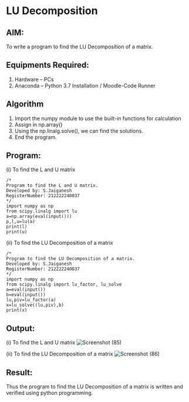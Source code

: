 # LU Decomposition 

## AIM:
To write a program to find the LU Decomposition of a matrix.

## Equipments Required:
1. Hardware – PCs
2. Anaconda – Python 3.7 Installation / Moodle-Code Runner

## Algorithm
1. Import the numpy module to use the built-in functions for calculation
2. Assign in np.array()
3. Using the np.linalg.solve(), we can find the solutions.
4. End the program.

## Program:
(i) To find the L and U matrix
```
/*
Program to find the L and U matrix.
Developed by: S.Jaiganesh
RegisterNumber: 212222240037
*/
import numpy as np
from scipy.linalg import lu
a=np.array(eval(input()))
p,l,u=lu(a)
print(l)
print(u)
```
(ii) To find the LU Decomposition of a matrix
```
/*
Program to find the LU Decomposition of a matrix.
Developed by: S.Jaiganesh
RegisterNumber: 212222240037
*/
import numpy as np
from scipy.linalg import lu_factor, lu_solve
a=eval(input())
b=eval(input())
lu,piv=lu_factor(a)
x=lu_solve((lu,piv),b)
print(x)
```

## Output:
(i) To find the L and U matrix ![Screenshot (85)](https://github.com/Jaiganesh235/LU-Decomposition/assets/118657189/2ae084f5-563b-4313-9cec-f2c386c80695)

(ii) To find the LU Decomposition of a matrix ![Screenshot (86)](https://github.com/Jaiganesh235/LU-Decomposition/assets/118657189/15e33e08-3871-4fa5-b4f5-0b4f363d611f)



## Result:
Thus the program to find the LU Decomposition of a matrix is written and verified using python programming.


